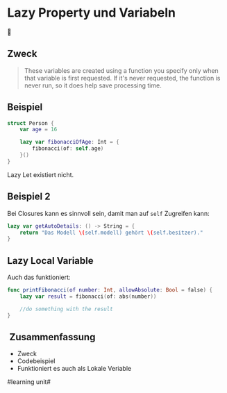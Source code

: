 # Lazy Property und Variabeln
🦥

## Zweck
> These variables are created using a function you specify only when that variable is first requested. If it's never requested, the function is never run, so it does help save processing time.

## Beispiel
```swift
struct Person {
    var age = 16

    lazy var fibonacciOfAge: Int = {
        fibonacci(of: self.age)
    }()
}
```

Lazy Let existiert nicht.

## Beispiel 2

Bei Closures kann es sinnvoll sein, damit man auf `self` Zugreifen kann:

```swift
lazy var getAutoDetails: () -> String = {
	return "Das Modell \(self.modell) gehört \(self.besitzer)."
}
```

## Lazy Local Variable

Auch das funktioniert:

```swift
func printFibonacci(of number: Int, allowAbsolute: Bool = false) {
    lazy var result = fibonacci(of: abs(number))

	//do something with the result    
}
```

##  Zusammenfassung
- Zweck
- Codebeispiel
- Funktioniert es auch als Lokale Veriable

#learning unit#